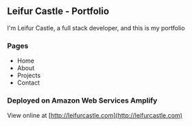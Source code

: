 ## Leifur Castle - Portfolio

I'm Leifur Castle, a full stack developer, and this is my portfolio

### Pages

- Home
- About
- Projects
- Contact

### Deployed on Amazon Web Services Amplify

View online at [http://leifurcastle.com](http://leifurcastle.com)
